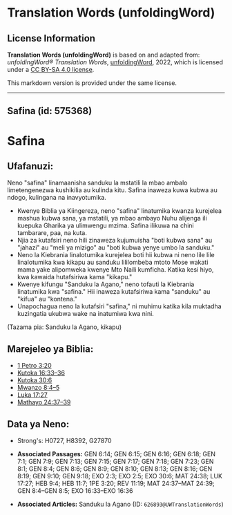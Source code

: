 # Translation Words (unfoldingWord)

## License Information

**Translation Words (unfoldingWord)** is based on and adapted from: _unfoldingWord® Translation Words_, [unfoldingWord](https://unfoldingword.org/utw), 2022, which is licensed under a [CC BY-SA 4.0 license](https://creativecommons.org/licenses/by-sa/4.0/legalcode.en).

This markdown version is provided under the same license.



--------------------------------

## Safina (id: 575368)

Safina
======

Ufafanuzi:
----------

Neno "safina" linamaanisha sanduku la mstatili la mbao ambalo limetengenezwa kushikilia au kulinda kitu. Safina inaweza kuwa kubwa au ndogo, kulingana na inavyotumika.

* Kwenye Biblia ya Kiingereza, neno "safina" linatumika kwanza kurejelea mashua kubwa sana, ya mstatili, ya mbao ambayo Nuhu alijenga ili kuepuka Gharika ya ulimwengu mzima. Safina ilikuwa na chini tambarare, paa, na kuta.
* Njia za kutafsiri neno hili zinaweza kujumuisha "boti kubwa sana" au "jahazi" au "meli ya mizigo" au "boti kubwa yenye umbo la sanduku."
* Neno la Kiebrania linalotumika kurejelea boti hii kubwa ni neno lile lile linalotumika kwa kikapu au sanduku lililombeba mtoto Mose wakati mama yake alipomweka kwenye Mto Naili kumficha. Katika kesi hiyo, kwa kawaida hutafsiriwa kama "kikapu."
* Kwenye kifungu "Sanduku la Agano," neno tofauti la Kiebrania linatumika kwa "safina." Hii inaweza kutafsiriwa kama "sanduku" au "kifua" au "kontena."
* Unapochagua neno la kutafsiri "safina," ni muhimu katika kila muktadha kuzingatia ukubwa wake na inatumiwa kwa nini.

(Tazama pia: Sanduku la Agano, kikapu)

Marejeleo ya Biblia:
--------------------

* [1 Petro 3:20](https://ref.ly/1Pet3:20)
* [Kutoka 16:33–36](https://ref.ly/Exod16:33-Exod16:36)
* [Kutoka 30:6](https://ref.ly/Exod30:6)
* [Mwanzo 8:4–5](https://ref.ly/Gen8:4-Gen8:5)
* [Luka 17:27](https://ref.ly/Luke17:27)
* [Mathayo 24:37–39](https://ref.ly/Matt24:37-Matt24:39)

Data ya Neno:
-------------

* Strong's: H0727, H8392, G27870

* **Associated Passages:** GEN 6:14; GEN 6:15; GEN 6:16; GEN 6:18; GEN 7:1; GEN 7:9; GEN 7:13; GEN 7:15; GEN 7:17; GEN 7:18; GEN 7:23; GEN 8:1; GEN 8:4; GEN 8:6; GEN 8:9; GEN 8:10; GEN 8:13; GEN 8:16; GEN 8:19; GEN 9:10; GEN 9:18; EXO 2:3; EXO 2:5; EXO 30:6; MAT 24:38; LUK 17:27; HEB 9:4; HEB 11:7; 1PE 3:20; REV 11:19; MAT 24:37–MAT 24:39; GEN 8:4–GEN 8:5; EXO 16:33–EXO 16:36
* **Associated Articles:** Sanduku la Agano (ID: `626893@UWTranslationWords`)

